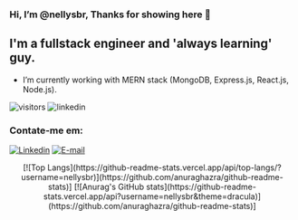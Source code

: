 ### Hi, I’m @nellysbr, Thanks for showing here 👋


## I'm a fullstack engineer and 'always learning' guy.
- I’m currently working with MERN stack (MongoDB, Express.js, React.js, Node.js).

![visitors](https://visitor-badge.glitch.me/badge?page_id=nellysbr)
![linkedin](https://visitor-badge.glitch.me/badge?page_id=nellysbr)


<!---
nellysbr/nellysbr is a ✨ special ✨ repository because its `README.md` (this file) appears on your GitHub profile.
You can click the Preview link to take a look at your changes.
--->

### Contate-me em:
[![Linkedin](https://img.shields.io/badge/Linkedin-2867b2?style=for-the-badge&logo=linkedin&logoColor=white)](https://www.linkedin.com/in/nelsonmello-eng/)
[![E-mail](https://img.shields.io/badge/Email-EA4335?style=for-the-badge&logo=gmail&logoColor=white)](mailto:nelson.melloo@hotmail.com)

<div align="center">
[![Top Langs](https://github-readme-stats.vercel.app/api/top-langs/?username=nellysbr)](https://github.com/anuraghazra/github-readme-stats)]
[![Anurag's GitHub stats](https://github-readme-stats.vercel.app/api?username=nellysbr&theme=dracula)](https://github.com/anuraghazra/github-readme-stats)]
  </a>
</div>




